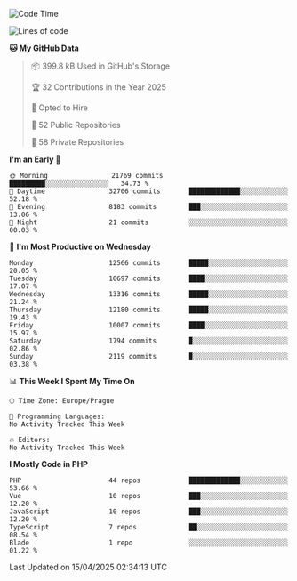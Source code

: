 <!--START_SECTION:waka-->
![Code Time](http://img.shields.io/badge/Code%20Time-1%2C584%20hrs%203%20mins-blue)

![Lines of code](https://img.shields.io/badge/From%20Hello%20World%20I%27ve%20Written-18.9%20million%20lines%20of%20code-blue)

**🐱 My GitHub Data** 

> 📦 399.8 kB Used in GitHub's Storage 
 > 
> 🏆 32 Contributions in the Year 2025
 > 
> 💼 Opted to Hire
 > 
> 📜 52 Public Repositories 
 > 
> 🔑 58 Private Repositories 
 > 
**I'm an Early 🐤** 

```text
🌞 Morning                21769 commits       █████████░░░░░░░░░░░░░░░░   34.73 % 
🌆 Daytime                32706 commits       █████████████░░░░░░░░░░░░   52.18 % 
🌃 Evening                8183 commits        ███░░░░░░░░░░░░░░░░░░░░░░   13.06 % 
🌙 Night                  21 commits          ░░░░░░░░░░░░░░░░░░░░░░░░░   00.03 % 
```
📅 **I'm Most Productive on Wednesday** 

```text
Monday                   12566 commits       █████░░░░░░░░░░░░░░░░░░░░   20.05 % 
Tuesday                  10697 commits       ████░░░░░░░░░░░░░░░░░░░░░   17.07 % 
Wednesday                13316 commits       █████░░░░░░░░░░░░░░░░░░░░   21.24 % 
Thursday                 12180 commits       █████░░░░░░░░░░░░░░░░░░░░   19.43 % 
Friday                   10007 commits       ████░░░░░░░░░░░░░░░░░░░░░   15.97 % 
Saturday                 1794 commits        █░░░░░░░░░░░░░░░░░░░░░░░░   02.86 % 
Sunday                   2119 commits        █░░░░░░░░░░░░░░░░░░░░░░░░   03.38 % 
```


📊 **This Week I Spent My Time On** 

```text
🕑︎ Time Zone: Europe/Prague

💬 Programming Languages: 
No Activity Tracked This Week

🔥 Editors: 
No Activity Tracked This Week
```

**I Mostly Code in PHP** 

```text
PHP                      44 repos            █████████████░░░░░░░░░░░░   53.66 % 
Vue                      10 repos            ███░░░░░░░░░░░░░░░░░░░░░░   12.20 % 
JavaScript               10 repos            ███░░░░░░░░░░░░░░░░░░░░░░   12.20 % 
TypeScript               7 repos             ██░░░░░░░░░░░░░░░░░░░░░░░   08.54 % 
Blade                    1 repo              ░░░░░░░░░░░░░░░░░░░░░░░░░   01.22 % 
```




 Last Updated on 15/04/2025 02:34:13 UTC
<!--END_SECTION:waka-->
<!--
**AlexKratky/AlexKratky** is a ✨ _special_ ✨ repository because its `README.md` (this file) appears on your GitHub profile.

Here are some ideas to get you started:

- 🔭 I’m currently working on ...
- 🌱 I’m currently learning ...
- 👯 I’m looking to collaborate on ...
- 🤔 I’m looking for help with ...
- 💬 Ask me about ...
- 📫 How to reach me: ...
- 😄 Pronouns: ...
- ⚡ Fun fact: ...
-->
